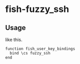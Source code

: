 # fish-fuzzy_ssh

## Usage

like this.

```fish
function fish_user_key_bindings
  bind \cs fuzzy_ssh
end
```

